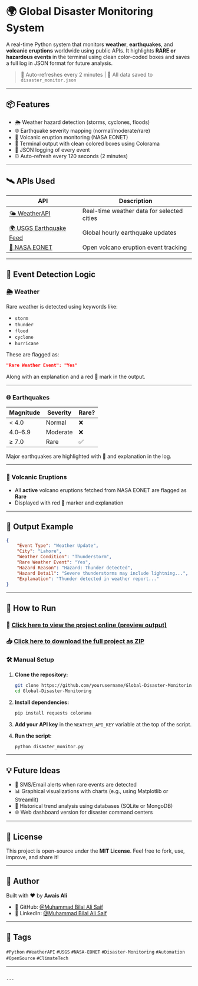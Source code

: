 
# 🌍 Global Disaster Monitoring System

A real-time Python system that monitors **weather**, **earthquakes**, and **volcanic eruptions** worldwide using public APIs. It highlights **RARE or hazardous events** in the terminal using clean color-coded boxes and saves a full log in JSON format for future analysis.

> 🔁 Auto-refreshes every 2 minutes | 💾 All data saved to `disaster_monitor.json`

---

## 📦 Features

- 🌦 Weather hazard detection (storms, cyclones, floods)
- 🌐 Earthquake severity mapping (normal/moderate/rare)
- 🌋 Volcanic eruption monitoring (NASA EONET)
- 🎨 Terminal output with clean colored boxes using Colorama
- 💾 JSON logging of every event
- ⏰ Auto-refresh every 120 seconds (2 minutes)

---

## 🛰 APIs Used

| API | Description |
|-----|-------------|
| [🌤 WeatherAPI](https://www.weatherapi.com/) | Real-time weather data for selected cities |
| [🌍 USGS Earthquake Feed](https://earthquake.usgs.gov/earthquakes/feed/) | Global hourly earthquake updates |
| [🌋 NASA EONET](https://eonet.gsfc.nasa.gov/docs/v3) | Open volcano eruption event tracking |

---

## 🧠 Event Detection Logic

### 🌦 Weather

Rare weather is detected using keywords like:

- `storm`
- `thunder`
- `flood`
- `cyclone`
- `hurricane`

These are flagged as:

```json
"Rare Weather Event": "Yes"
````

Along with an explanation and a red 🔴 mark in the output.

---

### 🌐 Earthquakes

| Magnitude | Severity | Rare? |
| --------- | -------- | ----- |
| < 4.0     | Normal   | ❌     |
| 4.0–6.9   | Moderate | ❌     |
| ≥ 7.0     | Rare     | ✅     |

Major earthquakes are highlighted with 🔴 and explanation in the log.

---

### 🌋 Volcanic Eruptions

* All **active** volcano eruptions fetched from NASA EONET are flagged as **Rare**
* Displayed with red 🔴 marker and explanation

---

## 📁 Output Example

```json
{
    "Event Type": "Weather Update",
    "City": "Lahore",
    "Weather Condition": "Thunderstorm",
    "Rare Weather Event": "Yes",
    "Hazard Reason": "Hazard: Thunder detected",
    "Hazard Detail": "Severe thunderstorms may include lightning...",
    "Explanation": "Thunder detected in weather report..."
}
```

---

## 🚀 How to Run

### 🔗 [Click here to view the project online (preview output)](https://drive.google.com/drive/folders/1-1djffc1ZInWSucx6Pnc-ntlTprmV7Uo?usp=sharing)

### 📥 [Click here to download the full project as ZIP](https://drive.google.com/drive/folders/1-1djffc1ZInWSucx6Pnc-ntlTprmV7Uo?usp=sharing)

### 🛠 Manual Setup

1. **Clone the repository:**

   ```bash
   git clone https://github.com/yourusername/Global-Disaster-Monitoring.git
   cd Global-Disaster-Monitoring
   ```

2. **Install dependencies:**

   ```bash
   pip install requests colorama
   ```

3. **Add your API key** in the `WEATHER_API_KEY` variable at the top of the script.

4. **Run the script:**

   ```bash
   python disaster_monitor.py
   ```

---

## 💡 Future Ideas

* 📩 SMS/Email alerts when rare events are detected
* 📊 Graphical visualizations with charts (e.g., using Matplotlib or Streamlit)
* 🧠 Historical trend analysis using databases (SQLite or MongoDB)
* 🌐 Web dashboard version for disaster command centers

---

## 📜 License

This project is open-source under the **MIT License**.
Feel free to fork, use, improve, and share it!

---

## 👤 Author

Built with ❤️ by **Awais Ali**

* 🔗 GitHub: [@Muhammad Bilal Ali Saif](https://github.com/bilalali6)
* 💼 LinkedIn: [@Muhammad Bilal Ali Saif](https://www.linkedin.com/in/muhammad-bilal-ali-saif)

---

## 🔖 Tags

`#Python` `#WeatherAPI` `#USGS` `#NASA-EONET` `#Disaster-Monitoring` `#Automation` `#OpenSource` `#ClimateTech`

---

```

---



